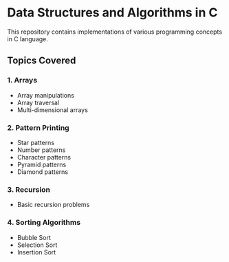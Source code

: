 # Data Structures and Algorithms in C

This repository contains implementations of various programming concepts in C language.

## Topics Covered

### 1. Arrays
- Array manipulations
- Array traversal
- Multi-dimensional arrays

### 2. Pattern Printing
- Star patterns
- Number patterns
- Character patterns
- Pyramid patterns
- Diamond patterns

### 3. Recursion
- Basic recursion problems


### 4. Sorting Algorithms
- Bubble Sort
- Selection Sort
- Insertion Sort




